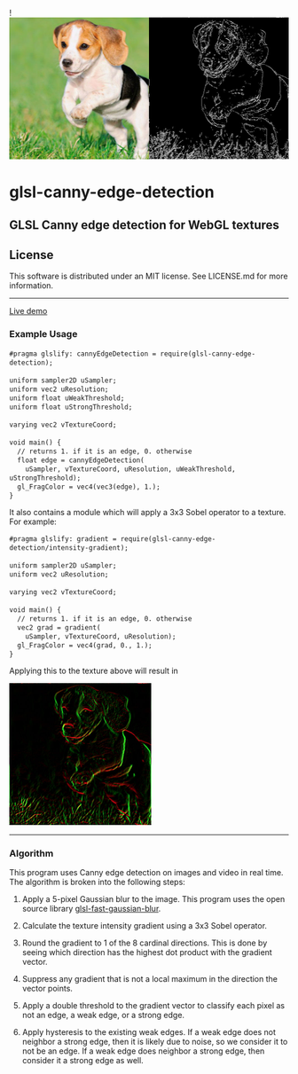 !<img alt="Edge detection photo" src="./assets/example.jpg" width="512" height="256"/>

# glsl-canny-edge-detection

GLSL Canny edge detection for WebGL textures
---

## License
This software is distributed under an MIT license.
See LICENSE.md for more information.

---

[Live demo](https://dcthetall-edge-detection.herokuapp.com/)

### Example Usage

```
#pragma glslify: cannyEdgeDetection = require(glsl-canny-edge-detection);

uniform sampler2D uSampler;
uniform vec2 uResolution;
uniform float uWeakThreshold;
uniform float uStrongThreshold;

varying vec2 vTextureCoord;

void main() {
  // returns 1. if it is an edge, 0. otherwise
  float edge = cannyEdgeDetection(
    uSampler, vTextureCoord, uResolution, uWeakThreshold, uStrongThreshold);
  gl_FragColor = vec4(vec3(edge), 1.);
}
```

It also contains a module which will apply a 3x3 Sobel operator to a
texture. For example:

```
#pragma glslify: gradient = require(glsl-canny-edge-detection/intensity-gradient);

uniform sampler2D uSampler;
uniform vec2 uResolution;

varying vec2 vTextureCoord;

void main() {
  // returns 1. if it is an edge, 0. otherwise
  vec2 grad = gradient(
    uSampler, vTextureCoord, uResolution);
  gl_FragColor = vec4(grad, 0., 1.);
}
```

Applying this to the texture above will result in

<img alt="Edge detection photo" src="./assets/sobel.jpg" width="256" height="256"/>

---
### Algorithm
This program uses Canny edge detection on images and video in real time.
The algorithm is broken into the following steps:

1. Apply a 5-pixel Gaussian blur to the image. This program uses the open source library
[glsl-fast-gaussian-blur](https://github.com/Jam3/glsl-fast-gaussian-blur).

2. Calculate the texture intensity gradient using a 3x3 Sobel operator.

3. Round the gradient to 1 of the 8 cardinal directions.
This is done by seeing which direction has the highest
dot product with the gradient vector.

4. Suppress any gradient that is not a local maximum in
the direction the vector points.

5. Apply a double threshold to the gradient vector to classify
each pixel as not an edge, a weak edge, or a strong edge.

6. Apply hysteresis to the existing weak edges. If a weak
edge does not neighbor a strong edge, then it is likely
due to noise, so we consider it to not be an edge. If a weak
edge does neighbor a strong edge, then consider it a strong
edge as well.
